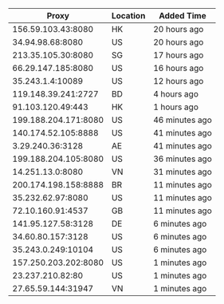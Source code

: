 | Proxy | Location | Added Time |
|---------|----------|------------|
| 156.59.103.43:8080 | HK | 20 hours ago |
| 34.94.98.68:8080 | US | 20 hours ago |
| 213.35.105.30:8080 | SG | 17 hours ago |
| 66.29.147.185:8080 | US | 16 hours ago |
| 35.243.1.4:10089 | US | 12 hours ago |
| 119.148.39.241:2727 | BD | 4 hours ago |
| 91.103.120.49:443 | HK | 1 hours ago |
| 199.188.204.171:8080 | US | 46 minutes ago |
| 140.174.52.105:8888 | US | 41 minutes ago |
| 3.29.240.36:3128 | AE | 41 minutes ago |
| 199.188.204.105:8080 | US | 36 minutes ago |
| 14.251.13.0:8080 | VN | 31 minutes ago |
| 200.174.198.158:8888 | BR | 11 minutes ago |
| 35.232.62.97:8080 | US | 11 minutes ago |
| 72.10.160.91:4537 | GB | 11 minutes ago |
| 141.95.127.58:3128 | DE | 6 minutes ago |
| 34.60.80.157:3128 | US | 6 minutes ago |
| 35.243.0.249:10104 | US | 6 minutes ago |
| 157.250.203.202:8080 | US | 1 minutes ago |
| 23.237.210.82:80 | US | 1 minutes ago |
| 27.65.59.144:31947 | VN | 1 minutes ago |
